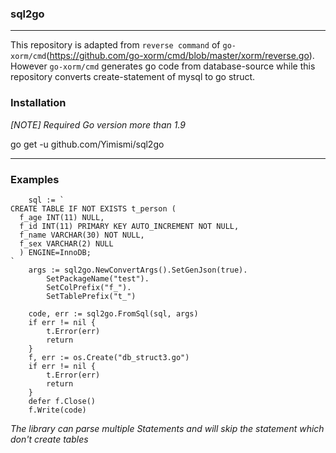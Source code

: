 ### sql2go

---
This repository is adapted from ``reverse command`` of ``go-xorm/cmd``(https://github.com/go-xorm/cmd/blob/master/xorm/reverse.go).
However ``go-xorm/cmd`` generates go code from database-source while this repository converts create-statement of mysql to go struct.

### Installation

*[NOTE] Required Go version more than 1.9*

go get -u github.com/Yimismi/sql2go

---

### Examples
```$xslt
	sql := `
CREATE TABLE IF NOT EXISTS t_person (
  f_age INT(11) NULL,
  f_id INT(11) PRIMARY KEY AUTO_INCREMENT NOT NULL,
  f_name VARCHAR(30) NOT NULL,
  f_sex VARCHAR(2) NULL
  ) ENGINE=InnoDB;
`
	args := sql2go.NewConvertArgs().SetGenJson(true).
		SetPackageName("test").
		SetColPrefix("f_").
		SetTablePrefix("t_")

	code, err := sql2go.FromSql(sql, args)
	if err != nil {
		t.Error(err)
		return
	}
	f, err := os.Create("db_struct3.go")
	if err != nil {
		t.Error(err)
		return
	}
	defer f.Close()
	f.Write(code)
```
*The library can parse multiple Statements and will skip the statement which don't create tables*